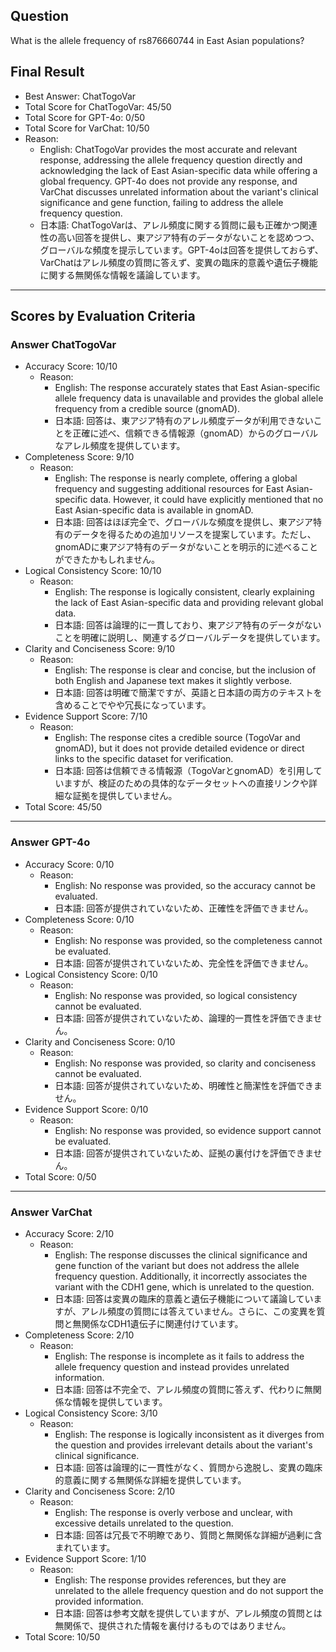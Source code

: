 ## Question

What is the allele frequency of rs876660744 in East Asian populations?

## Final Result

- Best Answer: ChatTogoVar
- Total Score for ChatTogoVar: 45/50
- Total Score for GPT-4o: 0/50
- Total Score for VarChat: 10/50
- Reason:
  - English: ChatTogoVar provides the most accurate and relevant response, addressing the allele frequency question directly and acknowledging the lack of East Asian-specific data while offering a global frequency. GPT-4o does not provide any response, and VarChat discusses unrelated information about the variant's clinical significance and gene function, failing to address the allele frequency question.
  - 日本語: ChatTogoVarは、アレル頻度に関する質問に最も正確かつ関連性の高い回答を提供し、東アジア特有のデータがないことを認めつつ、グローバルな頻度を提示しています。GPT-4oは回答を提供しておらず、VarChatはアレル頻度の質問に答えず、変異の臨床的意義や遺伝子機能に関する無関係な情報を議論しています。

---

## Scores by Evaluation Criteria

### Answer ChatTogoVar
- Accuracy Score: 10/10
  - Reason: 
    - English: The response accurately states that East Asian-specific allele frequency data is unavailable and provides the global allele frequency from a credible source (gnomAD). 
    - 日本語: 回答は、東アジア特有のアレル頻度データが利用できないことを正確に述べ、信頼できる情報源（gnomAD）からのグローバルなアレル頻度を提供しています。
- Completeness Score: 9/10
  - Reason: 
    - English: The response is nearly complete, offering a global frequency and suggesting additional resources for East Asian-specific data. However, it could have explicitly mentioned that no East Asian-specific data is available in gnomAD.
    - 日本語: 回答はほぼ完全で、グローバルな頻度を提供し、東アジア特有のデータを得るための追加リソースを提案しています。ただし、gnomADに東アジア特有のデータがないことを明示的に述べることができたかもしれません。
- Logical Consistency Score: 10/10
  - Reason: 
    - English: The response is logically consistent, clearly explaining the lack of East Asian-specific data and providing relevant global data.
    - 日本語: 回答は論理的に一貫しており、東アジア特有のデータがないことを明確に説明し、関連するグローバルデータを提供しています。
- Clarity and Conciseness Score: 9/10
  - Reason: 
    - English: The response is clear and concise, but the inclusion of both English and Japanese text makes it slightly verbose.
    - 日本語: 回答は明確で簡潔ですが、英語と日本語の両方のテキストを含めることでやや冗長になっています。
- Evidence Support Score: 7/10
  - Reason: 
    - English: The response cites a credible source (TogoVar and gnomAD), but it does not provide detailed evidence or direct links to the specific dataset for verification.
    - 日本語: 回答は信頼できる情報源（TogoVarとgnomAD）を引用していますが、検証のための具体的なデータセットへの直接リンクや詳細な証拠を提供していません。
- Total Score: 45/50

---

### Answer GPT-4o
- Accuracy Score: 0/10
  - Reason: 
    - English: No response was provided, so the accuracy cannot be evaluated.
    - 日本語: 回答が提供されていないため、正確性を評価できません。
- Completeness Score: 0/10
  - Reason: 
    - English: No response was provided, so the completeness cannot be evaluated.
    - 日本語: 回答が提供されていないため、完全性を評価できません。
- Logical Consistency Score: 0/10
  - Reason: 
    - English: No response was provided, so logical consistency cannot be evaluated.
    - 日本語: 回答が提供されていないため、論理的一貫性を評価できません。
- Clarity and Conciseness Score: 0/10
  - Reason: 
    - English: No response was provided, so clarity and conciseness cannot be evaluated.
    - 日本語: 回答が提供されていないため、明確性と簡潔性を評価できません。
- Evidence Support Score: 0/10
  - Reason: 
    - English: No response was provided, so evidence support cannot be evaluated.
    - 日本語: 回答が提供されていないため、証拠の裏付けを評価できません。
- Total Score: 0/50

---

### Answer VarChat
- Accuracy Score: 2/10
  - Reason: 
    - English: The response discusses the clinical significance and gene function of the variant but does not address the allele frequency question. Additionally, it incorrectly associates the variant with the CDH1 gene, which is unrelated to the question.
    - 日本語: 回答は変異の臨床的意義と遺伝子機能について議論していますが、アレル頻度の質問には答えていません。さらに、この変異を質問と無関係なCDH1遺伝子に関連付けています。
- Completeness Score: 2/10
  - Reason: 
    - English: The response is incomplete as it fails to address the allele frequency question and instead provides unrelated information.
    - 日本語: 回答は不完全で、アレル頻度の質問に答えず、代わりに無関係な情報を提供しています。
- Logical Consistency Score: 3/10
  - Reason: 
    - English: The response is logically inconsistent as it diverges from the question and provides irrelevant details about the variant's clinical significance.
    - 日本語: 回答は論理的に一貫性がなく、質問から逸脱し、変異の臨床的意義に関する無関係な詳細を提供しています。
- Clarity and Conciseness Score: 2/10
  - Reason: 
    - English: The response is overly verbose and unclear, with excessive details unrelated to the question.
    - 日本語: 回答は冗長で不明瞭であり、質問と無関係な詳細が過剰に含まれています。
- Evidence Support Score: 1/10
  - Reason: 
    - English: The response provides references, but they are unrelated to the allele frequency question and do not support the provided information.
    - 日本語: 回答は参考文献を提供していますが、アレル頻度の質問とは無関係で、提供された情報を裏付けるものではありません。
- Total Score: 10/50